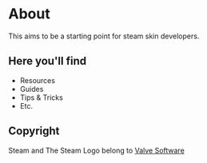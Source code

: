 # About #
This aims to be a starting point for steam skin developers.

## Here you'll find ##
  * Resources
  * Guides
  * Tips & Tricks
  * Etc.

## Copyright ##
Steam and The Steam Logo belong to [Valve Software](http://valvesoftware.com/)